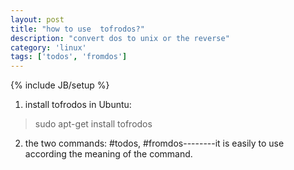 ```yaml
---
layout: post
title: "how to use  tofrodos?"
description: "convert dos to unix or the reverse"
category: 'linux'
tags: ['todos', 'fromdos']
---
```

{% include JB/setup %}

1. install tofrodos in Ubuntu:   
 
> sudo apt-get install tofrodos    

2. the two commands: #todos, #fromdos--------it is easily to use according the meaning of the command.
